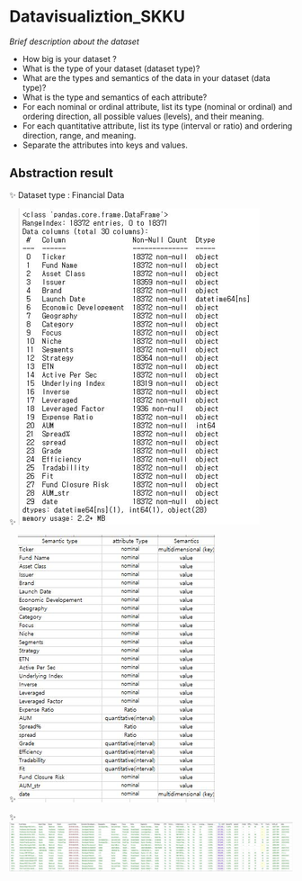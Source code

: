 # Datavisualiztion_SKKU

_Brief description about the dataset_

- How big is your dataset ?
- What is the type of your dataset (dataset type)? 
- What are the types and semantics of the data in your dataset (data type)?
- What is the type and semantics of each attribute?
- For each nominal or ordinal attribute, list its type (nominal or ordinal) and ordering direction, all possible values (levels), and their meaning.
- For each quantitative attribute, list its type (interval or ratio) and ordering direction, range, and meaning.
- Separate the attributes into keys and values.


## Abstraction result
✨ Dataset type : Financial Data

✨ 
![DATAINFO](./datasets/datainfo.JPG)

✨
![DATATYPE](./datasets/AttributeTypes.JPG)

✨
![DATAVIEW](./datasets/dataview.JPG)


